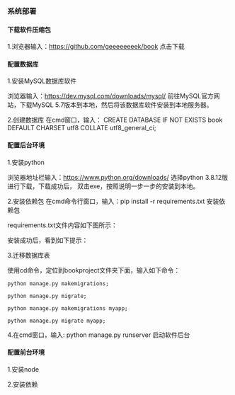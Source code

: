 ### 系统部署

#### 下载软件压缩包

1.浏览器输入：https://github.com/geeeeeeeek/book 点击下载

#### 配置数据库

1.安装MySQL数据库软件

浏览器输入：https://dev.mysql.com/downloads/mysql/
前往MySQL官方网站，下载MySQL 5.7版本到本地，然后将该数据库软件安装到本地服务器。

2.创建数据库
在cmd窗口，输入：
CREATE DATABASE IF NOT EXISTS book DEFAULT CHARSET utf8 COLLATE utf8_general_ci;



#### 配置后台环境

1.安装python

浏览器地址栏输入：https://www.python.org/downloads/ 选择python 3.8.12版进行下载，下载成功后，
双击exe，按照说明一步一步的安装到本地。

2.安装依赖包
在cmd命令行窗口，输入：pip install -r requirements.txt 安装依赖包

requirements.txt文件内容如下图所示：

安装成功后，看到如下提示：

3.迁移数据库表

使用cd命令，定位到bookproject文件夹下面，输入如下命令：
```
python manage.py makemigrations;

python manage.py migrate;

python manage.py makemigrations myapp;

python manage.py migrate myapp;
```


4.在cmd窗口，输入: python manage.py runserver 启动软件后台

#### 配置前台环境

1.安装node

2.安装依赖